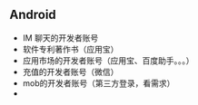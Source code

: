##  Android 

- IM 聊天的开发者账号
- 软件专利著作书（应用宝）
- 应用市场的开发者账号（应用宝、百度助手。。。）
- 充值的开发者账号（微信）
- mob的开发者账号（第三方登录，看需求）
- ​
